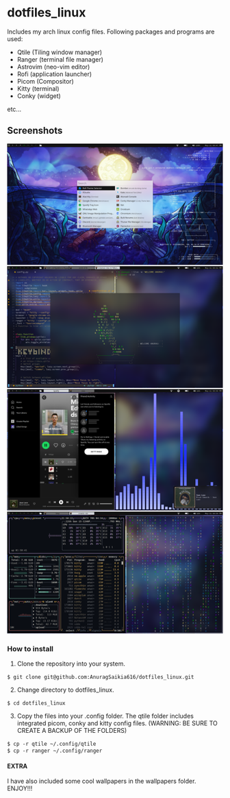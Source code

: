 # dotfiles_linux
Includes my arch linux config files.
Following packages and programs are used:
* Qtile (Tiling window manager)
* Ranger (terminal file manager)
* Astrovim (neo-vim editor)
* Rofi (application launcher)
* Picom (Compositor)
* Kitty (terminal)
* Conky (widget)

etc...
## Screenshots
![Screenshot](./roficonky.png) 
![Screenshot](./cbonsainvim.png)
![Screenshot](./cava.png)
![Screenshot](./btopcmatrix.png)
### How to install
1. Clone the repository into your system.
```
$ git clone git@github.com:AnuragSaikia616/dotfiles_linux.git
```
2. Change directory to dotfiles_linux.
```
$ cd dotfiles_linux
```
3. Copy the files into your .config folder. The qtile folder includes integrated picom, conky and kitty config files. 
(WARNING: BE SURE TO CREATE A BACKUP OF THE FOLDERS)
```
$ cp -r qtile ~/.config/qtile
$ cp -r ranger ~/.config/ranger
```
#### EXTRA
I have also included some cool wallpapers in the wallpapers folder.
ENJOY!!!

